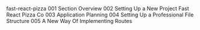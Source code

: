 fast-react-pizza
001 Section Overview
002 Setting Up a New Project Fast React Pizza Co
003 Application Planning
004 Setting Up a Professional File Structure
005 A New Way Of Implementing Routes